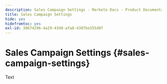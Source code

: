 ```yaml
---
description: Sales Campaign Settings - Marketo Docs - Product Documentation
title: Sales Campaign Settings
hide: yes
hidefromtoc: yes
exl-id: 30674296-4a29-4349-afa8-4307be355d07
---
```

# Sales Campaign Settings {#sales-campaign-settings}

Text
